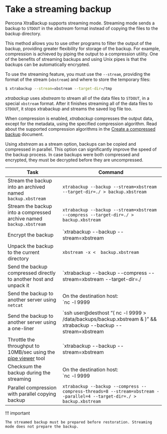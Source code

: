 # Take a streaming backup

Percona XtraBackup supports streaming mode. Streaming mode sends a backup to `STDOUT` in the *xbstream* format instead of copying the files to the backup directory.

This method allows you to use other programs to filter the output of the backup,
providing greater flexibility for storage of the backup. For example,
compression is achieved by piping the output to a compression utility. One of
the benefits of streaming backups and using Unix pipes is that the backups can
be automatically encrypted.

To use the streaming feature, you must use the `--stream`,
providing the format of the stream (`xbstream`) and where to store
the temporary files:

```{.bash data-prompt="$"}
$ xtrabackup --stream=xbstream --target-dir=/tmp
```

*xtrabackup* uses *xbstream* to stream all of the data files to `STDOUT`, in a
special `xbstream` format. After it finishes streaming all of the data files
to `STDOUT`, it stops xtrabackup and streams the saved log file too.

When compression is enabled, *xtrabackup* compresses the output data, except for the metadata, using the specified compression algorithm. Read about the supported compression algorithms in the [Create a compressed backup](create-compressed-backup.md) document.

Using *xbstream* as a stream option, backups can be copied and compressed in parallel. This option can significantly improve the speed of the backup process. In case backups
were both compressed and encrypted, they must be decrypted before they are uncompressed.

|Task  | Command  |
|---------|------|
| Stream the backup into an archived named `backup.xbstream` | `xtrabackup --backup --stream=xbstream --target-dir=./ > backup.xbstream`|
| Stream the backup into a compressed archive named `backup.xbstream`| `xtrabackup --backup --stream=xbstream --compress --target-dir=./ > backup.xbstream` |
| Encrypt the backup | `xtrabackup --backup --stream=xbstream  |gzip  | openssl des3 -salt -k 'password' -out  backup.xbstream.gz.des3 | 
| Unpack the backup to the current directory | `xbstream -x <  backup.xbstream`
| Send the backup compressed directly to another host and unpack it | `xtrabackup --backup --compress --stream=xbstream --target-dir=./ | ssh user@otherhost "xbstream -x"`|
| Send the backup to another server using `netcat` | On the destination host:<br />`nc -l 9999 | cat - > /data/backups/backup.xbstream`<br /><br />On the source host:<br />`xtrabackup --backup --stream=xbstream | nc desthost 9999` |
| Send the backup to another server using a one-liner  | `ssh user@desthost “( nc -l 9999 > /data/backups/backup.xbstream & )” && xtrabackup --backup --stream=xbstream | nc desthost 9999` |
| Throttle the throughput to 10MB/sec using the [pipe viewer](https://www.ivarch.com/programs/quickref/pv.shtml) tool | `xtrabackup --backup --stream=xbstream | pv -q -L10m ssh user@desthost “cat - > /data/backups/backup.xbstream”` |
| Checksum the backup during the streaming  | On the destination host:<br />`nc -l 9999 | tee >(sha1sum > destination_checksum) > /data/backups/backup.xbstream`<br /><br />On the source host:<br />`xtrabackup --backup --stream=xbstream | tee >(sha1sum > source_checksum) | nc desthost 9999`<br /><br />Compare the checksums on the source host:<br />`cat source_checksum 65e4f916a49c1f216e0887ce54cf59bf3934dbad`<br /><br />Compare the checksums on the destination host:<br />`cat destination_checksum 65e4f916a49c1f216e0887ce54cf59bf3934dbad` |
| Parallel compression with parallel copying backup | `xtrabackup --backup --compress --compress-threads=8 --stream=xbstream --parallel=4 --target-dir=./ > backup.xbstream`|

!!! important

    The streamed backup must be prepared before restoration. Streaming mode does not prepare the backup.
